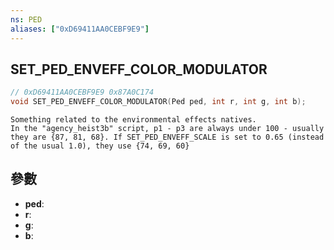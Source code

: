```yaml
---
ns: PED
aliases: ["0xD69411AA0CEBF9E9"]
---
```

## SET_PED_ENVEFF_COLOR_MODULATOR

```c
// 0xD69411AA0CEBF9E9 0x87A0C174
void SET_PED_ENVEFF_COLOR_MODULATOR(Ped ped, int r, int g, int b);
```

```
Something related to the environmental effects natives.
In the "agency_heist3b" script, p1 - p3 are always under 100 - usually they are {87, 81, 68}. If SET_PED_ENVEFF_SCALE is set to 0.65 (instead of the usual 1.0), they use {74, 69, 60}
```

## 參數
* **ped**: 
* **r**: 
* **g**: 
* **b**: 

